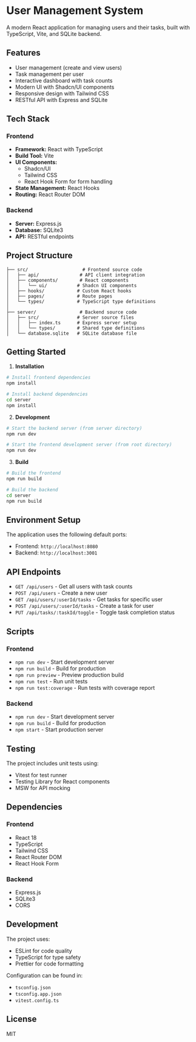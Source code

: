 # User Management System

A modern React application for managing users and their tasks, built with TypeScript, Vite, and SQLite backend.

## Features

- User management (create and view users)
- Task management per user
- Interactive dashboard with task counts
- Modern UI with Shadcn/UI components
- Responsive design with Tailwind CSS
- RESTful API with Express and SQLite

## Tech Stack

### Frontend
- **Framework:** React with TypeScript
- **Build Tool:** Vite
- **UI Components:** 
  - Shadcn/UI
  - Tailwind CSS
  - React Hook Form for form handling
- **State Management:** React Hooks
- **Routing:** React Router DOM

### Backend
- **Server:** Express.js
- **Database:** SQLite3
- **API:** RESTful endpoints

## Project Structure

```
├── src/                    # Frontend source code
│   ├── api/               # API client integration
│   ├── components/        # React components
│   │   └── ui/           # Shadcn UI components
│   ├── hooks/            # Custom React hooks
│   ├── pages/            # Route pages
│   └── types/            # TypeScript type definitions
│
├── server/                # Backend source code
│   ├── src/              # Server source files
│   │   ├── index.ts      # Express server setup
│   │   └── types/        # Shared type definitions
│   └── database.sqlite   # SQLite database file
```

## Getting Started

1. **Installation**

```bash
# Install frontend dependencies
npm install

# Install backend dependencies
cd server
npm install
```

2. **Development**

```bash
# Start the backend server (from server directory)
npm run dev

# Start the frontend development server (from root directory)
npm run dev
```

3. **Build**

```bash
# Build the frontend
npm run build

# Build the backend
cd server
npm run build
```

## Environment Setup

The application uses the following default ports:
- Frontend: `http://localhost:8080`
- Backend: `http://localhost:3001`

## API Endpoints

- `GET /api/users` - Get all users with task counts
- `POST /api/users` - Create a new user
- `GET /api/users/:userId/tasks` - Get tasks for specific user
- `POST /api/users/:userId/tasks` - Create a task for user
- `PUT /api/tasks/:taskId/toggle` - Toggle task completion status

## Scripts

### Frontend
- `npm run dev` - Start development server
- `npm run build` - Build for production
- `npm run preview` - Preview production build
- `npm run test` - Run unit tests
- `npm run test:coverage` - Run tests with coverage report

### Backend
- `npm run dev` - Start development server
- `npm run build` - Build for production
- `npm start` - Start production server

## Testing

The project includes unit tests using:
- Vitest for test runner
- Testing Library for React components
- MSW for API mocking

## Dependencies

### Frontend
- React 18
- TypeScript
- Tailwind CSS
- React Router DOM
- React Hook Form

### Backend
- Express.js
- SQLite3
- CORS

## Development

The project uses:
- ESLint for code quality
- TypeScript for type safety
- Prettier for code formatting

Configuration can be found in:
- `tsconfig.json`
- `tsconfig.app.json`
- `vitest.config.ts`

## License

MIT